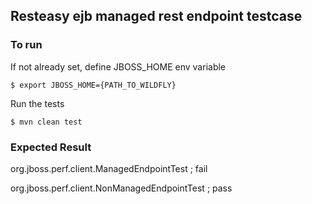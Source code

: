 ## Resteasy ejb managed rest endpoint testcase

### To run

If not already set, define JBOSS_HOME env variable

 `$ export JBOSS_HOME={PATH_TO_WILDFLY}`

 Run the tests
 
 `$ mvn clean test`
 
### Expected Result

org.jboss.perf.client.ManagedEndpointTest ; fail

org.jboss.perf.client.NonManagedEndpointTest ; pass
